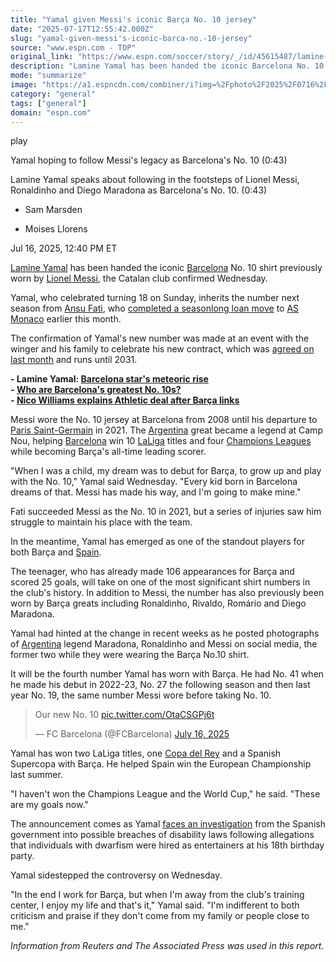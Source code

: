 ```yaml
---
title: "Yamal given Messi's iconic Barça No. 10 jersey"
date: "2025-07-17T12:55:42.000Z"
slug: "yamal-given-messi's-iconic-barca-no.-10-jersey"
source: "www.espn.com - TOP"
original_link: "https://www.espn.com/soccer/story/_/id/45615487/lamine-yamal-barcelona-lionel-messi-no-10-shirt"
description: "Lamine Yamal has been handed the iconic Barcelona No. 10 shirt previously worn by Lionel Messi, the Catalan club confirmed Wednesday."
mode: "summarize"
image: "https://a1.espncdn.com/combiner/i?img=%2Fphoto%2F2025%2F0716%2Fr1519930_1296x729_16%2D9.jpg"
category: "general"
tags: ["general"]
domain: "espn.com"
---
```

<div id="readability-page-1" class="page"><div data-video="watch,640,360,45756006" data-cerebro-id="6877f7e037ed595fcc5d76ef" data-title="Yamal hoping to follow Messi's legacy as Barcelona's No. 10" data-source="espn"><div><picture><source srcset="https://a.espncdn.com/combiner/i?img=%2Fmedia%2Fmotion%2F2025%2F0716%2Fdm_250716_COM_SOC_News_Yamal_hoping_to_follow_Messis_legacy_as_Barcelonas_No_10_20250716_GLOBAL%2Fdm_250716_COM_SOC_News_Yamal_hoping_to_follow_Messis_legacy_as_Barcelonas_No_10_20250716_GLOBAL.jpg&amp;w=943&amp;h=530&amp;cquality=80&amp;format=jpg" media="(min-width: 376px)"><source srcset="https://a.espncdn.com/combiner/i?img=%2Fmedia%2Fmotion%2F2025%2F0716%2Fdm_250716_COM_SOC_News_Yamal_hoping_to_follow_Messis_legacy_as_Barcelonas_No_10_20250716_GLOBAL%2Fdm_250716_COM_SOC_News_Yamal_hoping_to_follow_Messis_legacy_as_Barcelonas_No_10_20250716_GLOBAL.jpg&amp;w=375&amp;cquality=80, https://a.espncdn.com/combiner/i?img=%2Fmedia%2Fmotion%2F2025%2F0716%2Fdm_250716_COM_SOC_News_Yamal_hoping_to_follow_Messis_legacy_as_Barcelonas_No_10_20250716_GLOBAL%2Fdm_250716_COM_SOC_News_Yamal_hoping_to_follow_Messis_legacy_as_Barcelonas_No_10_20250716_GLOBAL.jpg&amp;w=750&amp;cquality=40&amp;format=jpg 2x" media="(max-width: 375px)"></picture><p><span data-id="45756006">play</span></p></div><figcaption><div><p><span>Yamal hoping to follow Messi's legacy as Barcelona's No. 10 (0:43)</span></p><p>Lamine Yamal speaks about following in the footsteps of Lionel Messi, Ronaldinho and Diego Maradona as Barcelona's No. 10. (0:43)</p></div></figcaption></div><div><div><ul><li><p>Sam Marsden</p></li><li><p>Moises Llorens</p></li></ul><p><span>Jul 16, 2025, 12:40 PM ET</span></p></div><p><a data-player-guid="de67ce6f-0991-36b9-afb9-c008f21dc4b4" href="http://espn.com/soccer/player/_/id/362150/lamine-yamal">Lamine Yamal</a> has been handed the iconic <a href="https://www.espn.com/soccer/team/_/id/83">Barcelona</a> No. 10 shirt previously worn by <a data-player-guid="dc5f8d51-332b-0ab2-b4b0-c97efdc624e0" href="http://espn.com/soccer/player/_/id/45843/lionel-messi">Lionel Messi</a>, the Catalan club confirmed Wednesday.</p><p>Yamal, who celebrated turning 18 on Sunday, inherits the number next season from <a data-player-guid="de0b2647-c36e-e625-e35c-b603d466d053" href="http://espn.com/soccer/player/_/id/292957/ansu-fati">Ansu Fati</a>, who <a href="https://www.espn.com/football/story/_/id/45361524/barcelona-transfers-ansu-fati-joins-monaco-signing-new-deal" target="_blank">completed a seasonlong loan move</a> to <a data-clubhouse-guid="8e37a6b1-d9b7-251c-9920-88d467d9c871" href="https://www.espn.com/soccer/team?id=174">AS Monaco</a> earlier this month.</p><p>The confirmation of Yamal's new number was made at an event with the winger and his family to celebrate his new contract, which was <a href="http://k/football/story/_/id/45334853/barcelona-lamine-yamal-new-deal-2031-sources" target="_blank">agreed on last month</a> and runs until 2031.</p><p><strong>- Lamine Yamal: <a href="https://www.espn.com/football/story?_slug_=lamine-yamal-turns-18-barcelona-spain-stars-meteoric-rise&amp;id=45629840" target="_blank">Barcelona star's meteoric rise</a></strong><br>
<strong>- <a href="https://www.espn.com/soccer/story/_/id/45751607/barcelona-return-camp-nou-faces-potential-delay-sources">W</a><a href="https://www.espn.com/soccer/story/_/id/45747382/barcelonas-greatest-number-10s-yamal-inherits-iconic-shirt">ho are Barcelona's greatest No. 10s?</a></strong><br>
<strong>- <a href="https://www.espn.com/football/story/_/id/45751091/nico-williams-explains-athletic-deal-following-barcelona-links" target="_blank">Nico Williams explains Athletic deal after Barça links</a></strong></p><p>Messi wore the No. 10 jersey at Barcelona from 2008 until his departure to <a data-clubhouse-guid="79843c9e-0fe0-63b4-b591-9affc0dbd517" href="https://www.espn.com/soccer/team?id=160">Paris Saint-Germain</a> in 2021. The <a data-clubhouse-guid="892f805f-fef9-c22d-8f87-ba08b1b4d256" href="https://www.espn.com/soccer/team?id=202">Argentina</a> great became a legend at Camp Nou, helping <a data-clubhouse-guid="58f7c4a9-c991-4ed4-fe5c-1f833cba75b8" href="https://www.espn.com/soccer/team?id=83">Barcelona</a> win 10 <a data-league-guid="cf7b0c51-7c48-3e9a-8abb-0c01b1a973a0" href="https://www.espn.com/soccer/league/_/name/ESP.1">LaLiga</a> titles and four <a data-league-guid="da52796f-2621-3351-8e77-955da92ea82d" href="https://www.espn.com/soccer/league/_/name/UEFA.CHAMPIONS">Champions Leagues</a> while becoming Barça's all-time leading scorer.</p><p>"When I was a child, my dream was to debut for Barça, to grow up and play with the No. 10," Yamal said Wednesday. "Every kid born in Barcelona dreams of that. Messi has made his way, and I'm going to make mine."</p><p>Fati succeeded Messi as the No. 10 in 2021, but a series of injuries saw him struggle to maintain his place with the team.</p><p>In the meantime, Yamal has emerged as one of the standout players for both Barça and <a data-clubhouse-guid="99314f68-1c92-218b-b02b-67c50ff9bc3a" href="https://www.espn.com/soccer/team?id=164">Spain</a>.</p><p>The teenager, who has already made 106 appearances for Barça and scored 25 goals, will take on one of the most significant shirt numbers in the club's history. In addition to Messi, the number has also previously been worn by Barça greats including Ronaldinho, Rivaldo, Romário and Diego Maradona.</p><p>Yamal had hinted at the change in recent weeks as he posted photographs of <a data-clubhouse-guid="892f805f-fef9-c22d-8f87-ba08b1b4d256" href="https://www.espn.com/soccer/team?id=202">Argentina</a> legend Maradona, Ronaldinho and Messi on social media, the former two while they were wearing the Barça No.10 shirt.</p><p>It will be the fourth number Yamal has worn with Barça. He had No. 41 when he made his debut in 2022-23, No. 27 the following season and then last year No. 19, the same number Messi wore before taking No. 10.</p><blockquote><p lang="en" dir="ltr">Our new No. 10 <a href="https://t.co/OtaCSGPj6t">pic.twitter.com/OtaCSGPj6t</a></p>— FC Barcelona (@FCBarcelona) <a href="https://twitter.com/FCBarcelona/status/1945526435008933903?ref_src=twsrc%5Etfw">July 16, 2025</a></blockquote> <p>Yamal has won two LaLiga titles, one <a data-league-guid="50d361ea-f945-3d56-9d20-63497bd2cac2" href="https://www.espn.com/soccer/league/_/name/ESP.COPA_DEL_REY">Copa del Rey</a> and a Spanish Supercopa with Barça. He helped Spain win the European Championship last summer.</p><p>"I haven't won the Champions League and the World Cup," he said. "These are my goals now."</p><p>The announcement comes as Yamal <a href="https://www.espn.com/soccer/story/_/id/45739940/spanish-government-wants-probe-lamine-yamal-party-reports">faces an investigation</a> from the Spanish government into possible breaches of disability laws following allegations that individuals with dwarfism were hired as entertainers at his 18th birthday party.</p><p>Yamal sidestepped the controversy on Wednesday.</p><p>"In the end I work for Barça, but when I'm away from the club's training center, I enjoy my life and that's it," Yamal said. "I'm indifferent to both criticism and praise if they don't come from my family or people close to me."</p><p><em>Information from Reuters and The Associated Press was used in this report.</em></p>
</div></div>
